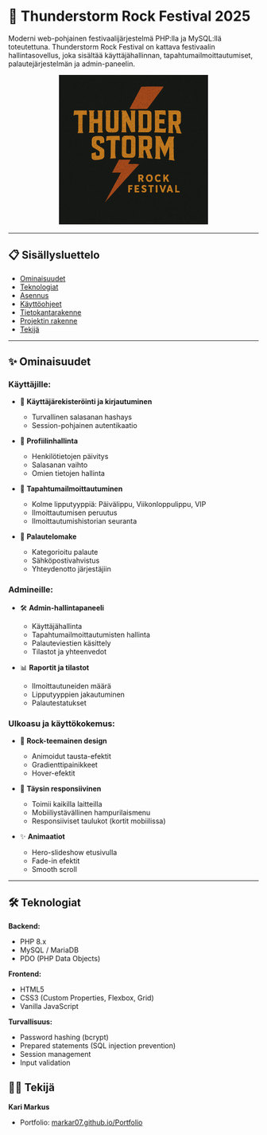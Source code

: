 # 🎸 Thunderstorm Rock Festival 2025

Moderni web-pohjainen festivaalijärjestelmä PHP:lla ja MySQL:llä toteutettuna. Thunderstorm Rock Festival on kattava festivaalin hallintasovellus, joka sisältää käyttäjähallinnan, tapahtumailmoittautumiset, palautejärjestelmän ja admin-paneelin.

<p align="center">
  <img src="assets/images/logo.png" alt="Thunderstorm Rock Festival" width="300">
</p>

---

## 📋 Sisällysluettelo

- [Ominaisuudet](#-ominaisuudet)
- [Teknologiat](#-teknologiat)
- [Asennus](#-asennus)
- [Käyttöohjeet](#-käyttöohjeet)
- [Tietokantarakenne](#-tietokantarakenne)
- [Projektin rakenne](#-projektin-rakenne)
- [Tekijä](#-tekijä)

---

## ✨ Ominaisuudet

### Käyttäjille:
- 🎫 **Käyttäjärekisteröinti ja kirjautuminen**
  - Turvallinen salasanan hashays
  - Session-pohjainen autentikaatio
  
- 👤 **Profiilinhallinta**
  - Henkilötietojen päivitys
  - Salasanan vaihto
  - Omien tietojen hallinta

- 🎉 **Tapahtumailmoittautuminen**
  - Kolme lipputyyppiä: Päivälippu, Viikonloppulippu, VIP
  - Ilmoittautumisen peruutus
  - Ilmoittautumishistorian seuranta

- 💬 **Palautelomake**
  - Kategorioitu palaute
  - Sähköpostivahvistus
  - Yhteydenotto järjestäjiin

### Admineille:
- 🛠️ **Admin-hallintapaneeli**
  - Käyttäjähallinta
  - Tapahtumailmoittautumisten hallinta
  - Palauteviestien käsittely
  - Tilastot ja yhteenvedot

- 📊 **Raportit ja tilastot**
  - Ilmoittautuneiden määrä
  - Lipputyyppien jakautuminen
  - Palautestatukset

### Ulkoasu ja käyttökokemus:
- 🎨 **Rock-teemainen design**
  - Animoidut tausta-efektit
  - Gradienttipainikkeet
  - Hover-efektit

- 📱 **Täysin responsiivinen**
  - Toimii kaikilla laitteilla
  - Mobiiliystävällinen hampurilaismenu
  - Responsiiviset taulukot (kortit mobiilissa)

- ✨ **Animaatiot**
  - Hero-slideshow etusivulla
  - Fade-in efektit
  - Smooth scroll

---

## 🛠️ Teknologiat

**Backend:**
- PHP 8.x
- MySQL / MariaDB
- PDO (PHP Data Objects)

**Frontend:**
- HTML5
- CSS3 (Custom Properties, Flexbox, Grid)
- Vanilla JavaScript

**Turvallisuus:**
- Password hashing (bcrypt)
- Prepared statements (SQL injection prevention)
- Session management
- Input validation

## 👨‍💻 Tekijä

**Kari Markus**  
- Portfolio: [markar07.github.io/Portfolio](https://markar07.github.io/Portfolio/)

